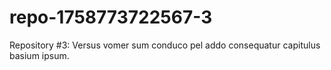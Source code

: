 # repo-1758773722567-3
Repository #3: Versus vomer sum conduco pel addo consequatur capitulus basium ipsum.
